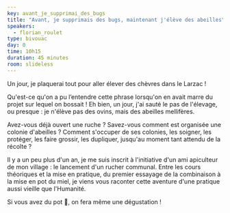 ```yaml
---
key: avant_je_supprimai_des_bugs
title: "Avant, je supprimais des bugs, maintenant j'élève des abeilles"
speakers:
  - florian_roulet
type: bivouac
day: 0
time: 10h15
duration: 45 minutes
room: slideless
---
```


Un jour, je plaquerai tout pour aller élever des chèvres dans le Larzac !

Qu'est-ce qu'on a pu l’entendre cette phrase lorsqu'on en avait marre du projet sur lequel on bossait ! Eh bien, un jour, j'ai sauté le pas de l'élevage, ou presque : je n'élève pas des ovins, mais des abeilles mellifères.

Avez-vous déjà ouvert une ruche ? Savez-vous comment est organisée une colonie d'abeilles ? Comment s'occuper de ses colonies, les soigner, les protéger, les faire grossir, les dupliquer, jusqu'au moment tant attendu de la récolte ?

Il y a un peu plus d'un an, je me suis inscrit à l'initiative d'un ami apiculteur de mon village : le lancement d'un rucher communal. Entre les cours théoriques et la mise en pratique, du premier essayage de la combinaison à la mise en pot du miel, je viens vous raconter cette aventure d'une pratique aussi vieille que l'Humanité.

Si vous avez du pot 🍯, on fera même une dégustation !